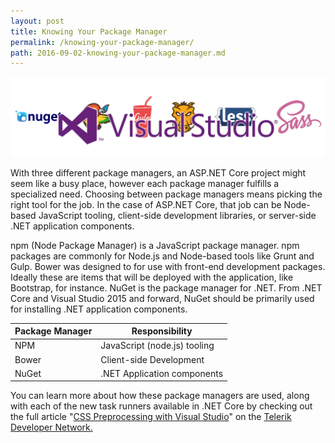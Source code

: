 ```yaml
---
layout: post
title: Knowing Your Package Manager
permalink: /knowing-your-package-manager/
path: 2016-09-02-knowing-your-package-manager.md
---
```


![](/img/posts/css_preprocessing_header.jpg)

With three different package managers, an ASP.NET Core project might seem like a busy place, however each package manager fulfills a specialized need. Choosing between package managers means picking the right tool for the job. In the case of ASP.NET Core, that job can be Node-based JavaScript tooling, client-side development libraries, or server-side .NET application components.

npm (Node Package Manager) is a JavaScript package manager. npm packages are commonly for Node.js and Node-based tools like Grunt and Gulp.
Bower was designed to for use with front-end development packages. Ideally these are items that will be deployed with the application, like Bootstrap, for instance.
NuGet is the package manager for .NET. From .NET Core and Visual Studio 2015 and forward, NuGet should be primarily used for installing .NET application components.

<table class="tbl" cellpadding="0" cellspacing="0">
<thead>
<tr>
<th> Package Manager </th>
<th> Responsibility </th>
</tr>
</thead>
<tbody>
<tr>
<td> NPM </td>
<td>  JavaScript (node.js) tooling </td>
</tr>
<tr>
<td> Bower </td>
<td> Client-side Development </td>
</tr>
<tr>
<td> NuGet </td>
<td> .NET Application components </td>
</tr>
</tbody>
</table>

You can learn more about how these package managers are used, along with each of the new task runners available in .NET Core by checking out the full article "[CSS Preprocessing with Visual Studio](http://developer.telerik.com/featured/css-preprocessing-with-visual-studio/)" on the [Telerik Developer Network.](http://developer.telerik.com/)